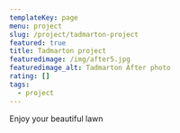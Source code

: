 ```yaml
---
templateKey: page
menu: project
slug: /project/tadmarton-project
featured: true
title: Tadmarton project
featuredimage: /img/after5.jpg
featuredimage_alt: Tadmarton After photo
rating: []
tags:
  - project
---
```

Enjoy your beautiful lawn

